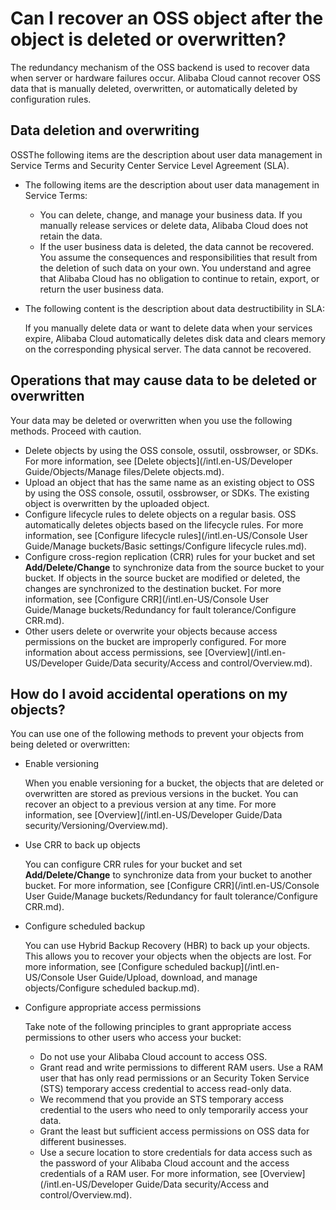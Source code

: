 # Can I recover an OSS object after the object is deleted or overwritten?

The redundancy mechanism of the OSS backend is used to recover data when server or hardware failures occur. Alibaba Cloud cannot recover OSS data that is manually deleted, overwritten, or automatically deleted by configuration rules.

## Data deletion and overwriting

OSSThe following items are the description about user data management in Service Terms and Security Center Service Level Agreement \(SLA\).

-   The following items are the description about user data management in Service Terms:
    -   You can delete, change, and manage your business data. If you manually release services or delete data, Alibaba Cloud does not retain the data.
    -   If the user business data is deleted, the data cannot be recovered. You assume the consequences and responsibilities that result from the deletion of such data on your own. You understand and agree that Alibaba Cloud has no obligation to continue to retain, export, or return the user business data.
-   The following content is the description about data destructibility in SLA:

    If you manually delete data or want to delete data when your services expire, Alibaba Cloud automatically deletes disk data and clears memory on the corresponding physical server. The data cannot be recovered.


## Operations that may cause data to be deleted or overwritten

Your data may be deleted or overwritten when you use the following methods. Proceed with caution.

-   Delete objects by using the OSS console, ossutil, ossbrowser, or SDKs. For more information, see [Delete objects](/intl.en-US/Developer Guide/Objects/Manage files/Delete objects.md).
-   Upload an object that has the same name as an existing object to OSS by using the OSS console, ossutil, ossbrowser, or SDKs. The existing object is overwritten by the uploaded object.
-   Configure lifecycle rules to delete objects on a regular basis. OSS automatically deletes objects based on the lifecycle rules. For more information, see [Configure lifecycle rules](/intl.en-US/Console User Guide/Manage buckets/Basic settings/Configure lifecycle rules.md).
-   Configure cross-region replication \(CRR\) rules for your bucket and set **Add/Delete/Change** to synchronize data from the source bucket to your bucket. If objects in the source bucket are modified or deleted, the changes are synchronized to the destination bucket. For more information, see [Configure CRR](/intl.en-US/Console User Guide/Manage buckets/Redundancy for fault tolerance/Configure CRR.md).
-   Other users delete or overwrite your objects because access permissions on the bucket are improperly configured. For more information about access permissions, see [Overview](/intl.en-US/Developer Guide/Data security/Access and control/Overview.md).

## How do I avoid accidental operations on my objects?

You can use one of the following methods to prevent your objects from being deleted or overwritten:

-   Enable versioning

    When you enable versioning for a bucket, the objects that are deleted or overwritten are stored as previous versions in the bucket. You can recover an object to a previous version at any time. For more information, see [Overview](/intl.en-US/Developer Guide/Data security/Versioning/Overview.md).

-   Use CRR to back up objects

    You can configure CRR rules for your bucket and set **Add/Delete/Change** to synchronize data from your bucket to another bucket. For more information, see [Configure CRR](/intl.en-US/Console User Guide/Manage buckets/Redundancy for fault tolerance/Configure CRR.md).

-   Configure scheduled backup

    You can use Hybrid Backup Recovery \(HBR\) to back up your objects. This allows you to recover your objects when the objects are lost. For more information, see [Configure scheduled backup](/intl.en-US/Console User Guide/Upload, download, and manage objects/Configure scheduled backup.md).

-   Configure appropriate access permissions

    Take note of the following principles to grant appropriate access permissions to other users who access your bucket:

    -   Do not use your Alibaba Cloud account to access OSS.
    -   Grant read and write permissions to different RAM users. Use a RAM user that has only read permissions or an Security Token Service \(STS\) temporary access credential to access read-only data.
    -   We recommend that you provide an STS temporary access credential to the users who need to only temporarily access your data.
    -   Grant the least but sufficient access permissions on OSS data for different businesses.
    -   Use a secure location to store credentials for data access such as the password of your Alibaba Cloud account and the access credentials of a RAM user.
    For more information, see [Overview](/intl.en-US/Developer Guide/Data security/Access and control/Overview.md).


